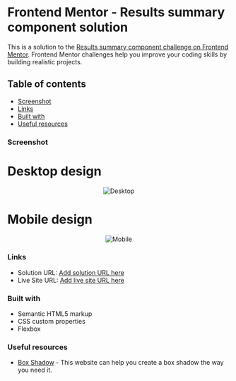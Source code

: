 # Frontend Mentor - Results summary component solution

This is a solution to the [Results summary component challenge on Frontend Mentor](https://www.frontendmentor.io/challenges/results-summary-component-CE_K6s0maV). Frontend Mentor challenges help you improve your coding skills by building realistic projects.

## Table of contents

-   [Screenshot](#screenshot)
-   [Links](#links)
-   [Built with](#built-with)
-   [Useful resources](#useful-resources)

### Screenshot
# Desktop design
<p align="center">
  <img src="https://github.com/n-kyu/frontendmentor-challenge/assets/112785244/1cccace7-7a1b-489f-bdb4-34b6b25b01c4" alt="Desktop" />
</p>

# Mobile design
<p align="center">
  <img src="https://github.com/n-kyu/frontendmentor-challenge/assets/112785244/92b329be-6aed-4fd2-bb72-11aba83b299c" alt="Mobile" />
</p>

### Links

-   Solution URL: [Add solution URL here](https://github.com/n-kyu/frontendmentor-challenge/tree/main/results-summary-component-main)
-   Live Site URL: [Add live site URL here](https://frontendmentor-challenge-ngsrx8vy2-n-kyu.vercel.app/)

### Built with

-   Semantic HTML5 markup
-   CSS custom properties
-   Flexbox

### Useful resources

-   [Box Shadow](https://box-shadow.dev/) - This website can help you create a box shadow the way you need it.
